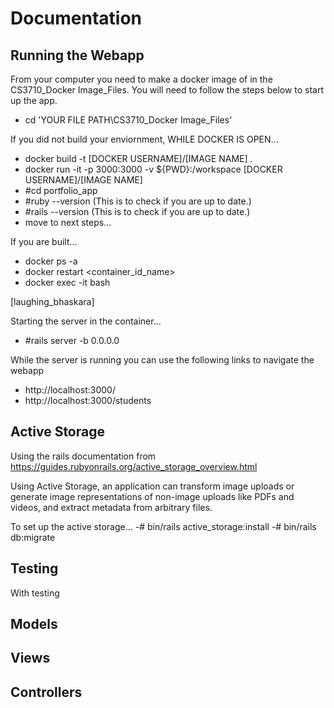# Documentation
## Running the Webapp
From your computer you need to make a docker image of in the CS3710_Docker Image_Files. You will need to follow the steps below to start up the app.
- cd 'YOUR FILE PATH\CS3710_Docker Image_Files'

If you did not build your enviornment, WHILE DOCKER IS OPEN... 
- docker build -t [DOCKER USERNAME]/[IMAGE NAME] .
- docker run -it -p 3000:3000 -v ${PWD}:/workspace [DOCKER USERNAME]/[IMAGE NAME]
- #cd portfolio_app
- #ruby --version (This is to check if you are up to date.)
- #rails --version (This is to check if you are up to date.)
- move to next steps...

If you are built...
- docker ps -a
- docker restart <container_id_name>
- docker exec -it <container-id> bash

[laughing_bhaskara]

Starting the server in the container...
- #rails server -b 0.0.0.0

While the server is running you can use the following links to navigate the webapp
- http://localhost:3000/
- http://localhost:3000/students

## Active Storage
Using the rails documentation from https://guides.rubyonrails.org/active_storage_overview.html

Using Active Storage, an application can transform image uploads or generate image representations of non-image uploads like PDFs and videos, and extract metadata from arbitrary files.

To set up the active storage...
-# bin/rails active_storage:install
-# bin/rails db:migrate

## Testing
With testing 

## Models

## Views

## Controllers


